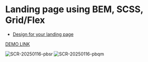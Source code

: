 # Landing page using BEM, SCSS, Grid/Flex

- [Design for your landing page](https://www.figma.com/file/DtkQmQ797hk0nI4KfMi2Uq/BOSE-New-Version?type=design&node-id=6817-212&t=ZTV6Gl8NzaWkJ4FK-0)

[DEMO LINK](https://maxonrem.github.io/bose-new-landos/)

![SCR-20250116-pbsr](https://github.com/user-attachments/assets/c6430270-806b-41c1-84af-22d6ffbe3d64)
![SCR-20250116-pbqm](https://github.com/user-attachments/assets/25f728b1-2ac8-464c-861b-99c59f2e4e23)
